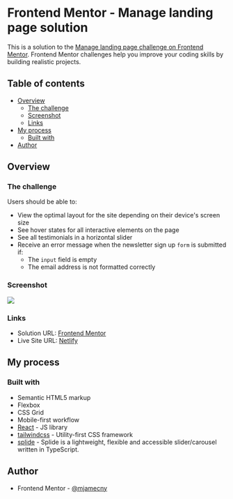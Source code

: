 # Frontend Mentor - Manage landing page solution

This is a solution to the [Manage landing page challenge on Frontend Mentor](https://www.frontendmentor.io/challenges/manage-landing-page-SLXqC6P5). Frontend Mentor challenges help you improve your coding skills by building realistic projects.

## Table of contents

- [Overview](#overview)
  - [The challenge](#the-challenge)
  - [Screenshot](#screenshot)
  - [Links](#links)
- [My process](#my-process)
  - [Built with](#built-with)
- [Author](#author)

## Overview

### The challenge

Users should be able to:

- View the optimal layout for the site depending on their device's screen size
- See hover states for all interactive elements on the page
- See all testimonials in a horizontal slider
- Receive an error message when the newsletter sign up `form` is submitted if:
  - The `input` field is empty
  - The email address is not formatted correctly

### Screenshot

![](https://i.imgur.com/H6sCtfy.png)

### Links

- Solution URL: [Frontend Mentor](https://www.frontendmentor.io/solutions/manage-landing-page-with-tailwindcss-B9nG_mVK2p)
- Live Site URL: [Netlify](https://fm-challenge-manage-landing-page.netlify.app/)

## My process

### Built with

- Semantic HTML5 markup
- Flexbox
- CSS Grid
- Mobile-first workflow
- [React](https://reactjs.org/) - JS library
- [tailwindcss](https://tailwindcss.com/) - Utility-first CSS framework
- [splide](https://splidejs.com/) - Splide is a lightweight, flexible and accessible slider/carousel written in TypeScript.

## Author

- Frontend Mentor - [@mjamecny](https://www.frontendmentor.io/profile/mjamecny)
